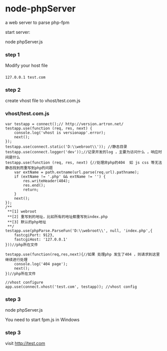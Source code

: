 node-phpServer
==============

a web server to parse php-fpm

start server:

node phpServer.js 


 


### step 1
Modify  your host file 


###
	127.0.0.1 test.com


### step 2


create vhost file to vhost/test.com.js 

### vhost/test.com.js
	var testapp = connect();// http://version.artron.net/
	testapp.use(function (req, res, next) {
	    console.log('vhost is versionapp'.error);
	    next();
	});
	testapp.use(connect.static('D:\\webroot\\')); //静态目录
	testapp.use(connect.logger('dev'));//记录开发的log ，主要为访问什么 ，响应时间是什么
	testapp.use(function (req, res, next) {//处理非php的404  如 js css 等无法静态找到而重写到php的问题
	    var extName = path.extname(url.parse(req.url).pathname);
	    if (extName != '.php' && extName != '') {
	        res.writeHeader(404);
	        res.end();
	        return;
	    }
	    next();
	});
	/**
	 **[1] webroot
	 **[2] 重写到的地址，比如所有的地址都重写到index.php
	 **[3] 默认的php地址
	 **/
	testapp.use(phpParse.ParseFun('D:\\webroot\\', null, 'index.php',{
	    fastcgiPort: 9123,
	    fastcgiHost: '127.0.0.1'
	}))//php所在文件

	testapp.use(function(req,res,next){//如果 处理php 发生了404 ，则请求到这里继续进行处理
	    console.log('404 page');
	    next();
	})//php所在文件

	//vhost configure
	app.use(connect.vhost('test.com', testapp)); //vhost config
### step 3


node phpServer.js

You need to start fpm.js  in  Windows

### step 3
visit http://test.com

